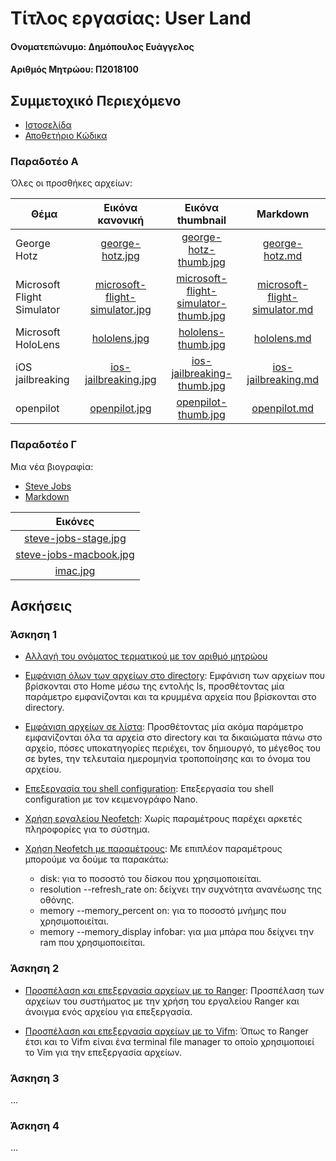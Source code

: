 # Τίτλος εργασίας: User Land

#### Ονοματεπώνυμο: Δημόπουλος Ευάγγελος
#### Αριθμός Μητρώου: Π2018100

## Συμμετοχικό Περιεχόμενο

- [Ιστοσελίδα](https://badwolfgr.github.io/gr/)
- [Αποθετήριο Κώδικα](https://github.com/badwolfgr/gr)

### Παραδοτέο Α

Όλες οι προσθήκες αρχείων:

  | Θέμα  | Εικόνα κανονική | Εικόνα thumbnail | 	Markdown |
  | ---- | :-------------: | :--------------: | :-------: |
  | George Hotz | [george-hotz.jpg](https://github.com/badwolfgr/gr/blob/gh-pages/images/george-hotz.jpg) | [george-hotz-thumb.jpg](https://github.com/badwolfgr/gr/blob/gh-pages/images/george-hotz-thumb.jpg) | [george-hotz.md](https://github.com/badwolfgr/gr/blob/gh-pages/_gallery/george-hotz.md)
  | Microsoft Flight Simulator | [microsoft-flight-simulator.jpg](https://github.com/badwolfgr/gr/blob/gh-pages/images/microsoft-flight-simulator.jpg) | [microsoft-flight-simulator-thumb.jpg](https://github.com/badwolfgr/gr/blob/gh-pages/images/microsoft-flight-simulator-thumb.jpg) | [microsoft-flight-simulator.md](https://github.com/badwolfgr/gr/blob/gh-pages/_gallery/microsoft-flight-simulator.md)
  | Microsoft HoloLens | [hololens.jpg](https://github.com/badwolfgr/gr/blob/gh-pages/images/hololens.jpg) | [hololens-thumb.jpg](https://github.com/badwolfgr/gr/blob/gh-pages/images/hololens-thumb.jpg) | [hololens.md](https://github.com/badwolfgr/gr/blob/gh-pages/_gallery/hololens.md)
  | iOS jailbreaking | [ios-jailbreaking.jpg](https://github.com/badwolfgr/gr/blob/gh-pages/images/ios-jailbreaking.jpg) | [ios-jailbreaking-thumb.jpg](https://github.com/badwolfgr/gr/blob/gh-pages/images/ios-jailbreaking-thumb.jpg) | [ios-jailbreaking.md](https://github.com/badwolfgr/gr/blob/gh-pages/_gallery/ios-jailbreaking.md)
  | openpilot | [openpilot.jpg](https://github.com/badwolfgr/gr/blob/gh-pages/images/openpilot.jpg) | [openpilot-thumb.jpg](https://github.com/badwolfgr/gr/blob/gh-pages/images/openpilot-thumb.jpg) | [openpilot.md](https://github.com/badwolfgr/gr/blob/gh-pages/_gallery/openpilot.md)

### Παραδοτέο Γ

Μια νέα βιογραφία:

- [Steve Jobs](https://github.com/badwolfgr/gr/blob/gh-pages/_includes/bio-jobs.md)
- [Markdown](https://github.com/badwolfgr/gr/blob/gh-pages/_biography/steve-jobs.md)

| Εικόνες |
| :------:|
| [steve-jobs-stage.jpg](https://github.com/badwolfgr/gr/blob/gh-pages/images/steve-jobs-stage.jpg) |
| [steve-jobs-macbook.jpg](https://github.com/badwolfgr/gr/blob/gh-pages/images/steve-jobs-macbook.jpg) |
| [imac.jpg](https://github.com/badwolfgr/gr/blob/gh-pages/images/imac.jpg) |

## Ασκήσεις

### Άσκηση 1

- [Αλλαγή του ονόματος τερματικού με τον αριθμό μητρώου](https://asciinema.org/a/b7AuHrlTmRn9u6s077WRvf8IB)

- [Εμφάνιση όλων των αρχείων στο directory](https://asciinema.org/a/onTofs9mwIpb1RWHbi7VgSLqJ): Εμφάνιση των αρχείων που βρίσκονται στο Home μέσω της εντολής ls, προσθέτοντας μία παράμετρο εμφανίζονται και τα κρυμμένα αρχεία που βρίσκονται στο directory.

- [Εμφάνιση αρχείων σε λίστα](https://asciinema.org/a/HZsR7EKbIftfaB3FyT4ILCpV8): Προσθέτοντας μία ακόμα παράμετρο εμφανίζονται όλα τα αρχεία στο directory και τα δικαιώματα πάνω στο αρχείο, πόσες υποκατηγορίες περιέχει, τον δημιουργό, το μέγεθος του σε bytes, την τελευταία ημερομηνία τροποποίησης και το όνομα του αρχείου.

- [Επεξεργασία του shell configuration](https://asciinema.org/a/CwNG5n57XaKie9mI0XmvOxDjh): Επεξεργασία του shell configuration με τον κειμενογράφο Nano.

- [Χρήση εργαλείου Neofetch](https://asciinema.org/a/hI2b4NG5lOQivPMLdlIMgmnNC): Χωρίς παραμέτρους παρέχει αρκετές πληροφορίες για το σύστημα.

- [Χρήση Neofetch με παραμέτρους](https://asciinema.org/a/NQF993W6z7fuWrfFqwkzpEInl): Με επιπλέον παραμέτρους μπορούμε να δούμε τα παρακάτω:
  * disk: για το ποσοστό του δίσκου που χρησιμοποιείται.
  * resolution --refresh_rate on: δείχνει την συχνότητα ανανέωσης της οθόνης.
  * memory --memory_percent on: για το ποσοστό μνήμης που χρησιμοποιείται.
  * memory --memory_display infobar: για μια μπάρα που δείχνει την ram που χρησιμοποιείται.

### Άσκηση 2

- [Προσπέλαση και επεξεργασία αρχείων με το Ranger](https://asciinema.org/a/oZZA0TwNqd4lfrViEZApVKUq1): Προσπέλαση των αρχείων του συστήματος με την χρήση του εργαλείου Ranger και άνοιγμα ενός αρχείου για επεξεργασία.

- [Προσπέλαση και επεξεργασία αρχείων με το Vifm](https://asciinema.org/a/L8AEUzxD1Lrl4PqbRAnx6oez4): Όπως το Ranger έτσι και το Vifm είναι ένα terminal file manager το οποίο χρησιμοποιεί το Vim για την επεξεργασία αρχείων.

### Άσκηση 3

...

### Άσκηση 4

...
